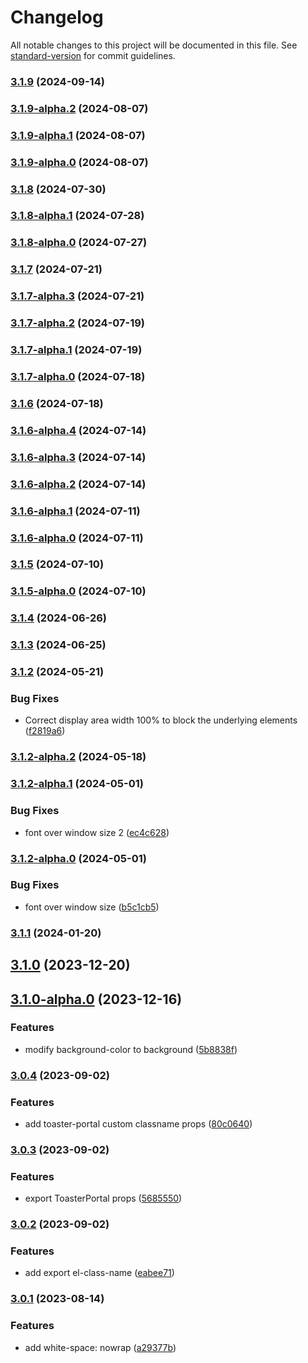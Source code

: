 # Changelog

All notable changes to this project will be documented in this file. See [standard-version](https://github.com/conventional-changelog/standard-version) for commit guidelines.

### [3.1.9](https://github.com/acrool/acrool-react-toaster/compare/v3.1.9-alpha.2...v3.1.9) (2024-09-14)

### [3.1.9-alpha.2](https://github.com/acrool/acrool-react-toaster/compare/v3.1.9-alpha.1...v3.1.9-alpha.2) (2024-08-07)

### [3.1.9-alpha.1](https://github.com/acrool/acrool-react-toaster/compare/v3.1.9-alpha.0...v3.1.9-alpha.1) (2024-08-07)

### [3.1.9-alpha.0](https://github.com/acrool/acrool-react-toaster/compare/v3.1.8...v3.1.9-alpha.0) (2024-08-07)

### [3.1.8](https://github.com/acrool/acrool-react-toaster/compare/v3.1.8-alpha.1...v3.1.8) (2024-07-30)

### [3.1.8-alpha.1](https://github.com/acrool/acrool-react-toaster/compare/v3.1.8-alpha.0...v3.1.8-alpha.1) (2024-07-28)

### [3.1.8-alpha.0](https://github.com/acrool/acrool-react-toaster/compare/v3.1.7...v3.1.8-alpha.0) (2024-07-27)

### [3.1.7](https://github.com/acrool/acrool-react-toaster/compare/v3.1.7-alpha.3...v3.1.7) (2024-07-21)

### [3.1.7-alpha.3](https://github.com/acrool/acrool-react-toaster/compare/v3.1.7-alpha.2...v3.1.7-alpha.3) (2024-07-21)

### [3.1.7-alpha.2](https://github.com/acrool/acrool-react-toaster/compare/v3.1.7-alpha.1...v3.1.7-alpha.2) (2024-07-19)

### [3.1.7-alpha.1](https://github.com/acrool/acrool-react-toaster/compare/v3.1.7-alpha.0...v3.1.7-alpha.1) (2024-07-19)

### [3.1.7-alpha.0](https://github.com/acrool/acrool-react-toaster/compare/v3.1.6...v3.1.7-alpha.0) (2024-07-18)

### [3.1.6](https://github.com/acrool/acrool-react-toaster/compare/v3.1.6-alpha.4...v3.1.6) (2024-07-18)

### [3.1.6-alpha.4](https://github.com/acrool/acrool-react-toaster/compare/v3.1.6-alpha.3...v3.1.6-alpha.4) (2024-07-14)

### [3.1.6-alpha.3](https://github.com/acrool/acrool-react-toaster/compare/v3.1.6-alpha.2...v3.1.6-alpha.3) (2024-07-14)

### [3.1.6-alpha.2](https://github.com/acrool/acrool-react-toaster/compare/v3.1.6-alpha.1...v3.1.6-alpha.2) (2024-07-14)

### [3.1.6-alpha.1](https://github.com/acrool/acrool-react-toaster/compare/v3.1.6-alpha.0...v3.1.6-alpha.1) (2024-07-11)

### [3.1.6-alpha.0](https://github.com/acrool/acrool-react-toaster/compare/v3.1.5...v3.1.6-alpha.0) (2024-07-11)

### [3.1.5](https://github.com/acrool/acrool-react-toaster/compare/v3.1.5-alpha.0...v3.1.5) (2024-07-10)

### [3.1.5-alpha.0](https://github.com/acrool/acrool-react-toaster/compare/v3.1.4...v3.1.5-alpha.0) (2024-07-10)

### [3.1.4](https://github.com/acrool/acrool-react-toaster/compare/v3.1.3...v3.1.4) (2024-06-26)

### [3.1.3](https://github.com/acrool/acrool-react-toaster/compare/v3.1.2...v3.1.3) (2024-06-25)

### [3.1.2](https://github.com/acrool/acrool-react-toaster/compare/v3.1.2-alpha.2...v3.1.2) (2024-05-21)


### Bug Fixes

* Correct display area width 100% to block the underlying elements ([f2819a6](https://github.com/acrool/acrool-react-toaster/commit/f2819a692b0cb1a2cc5532c4610d65532a0be7e1))

### [3.1.2-alpha.2](https://github.com/acrool/acrool-react-toaster/compare/v3.1.2-alpha.1...v3.1.2-alpha.2) (2024-05-18)

### [3.1.2-alpha.1](https://github.com/imagine10255/@acrool/react-toaster/compare/v3.1.2-alpha.0...v3.1.2-alpha.1) (2024-05-01)


### Bug Fixes

* font over window size 2 ([ec4c628](https://github.com/acrool/acrool-react-toaster/commit/ec4c6281e02f250496b771ac94805fb355733be3))

### [3.1.2-alpha.0](https://github.com/acrool/acrool-react-toaster/compare/v3.1.1...v3.1.2-alpha.0) (2024-05-01)


### Bug Fixes

* font over window size ([b5c1cb5](https://github.com/acrool/acrool-react-toaster/commit/b5c1cb5a535c44fafe0f46997664e42eb372a100))

### [3.1.1](https://github.com/acrool/acrool-react-toaster/compare/v3.1.0...v3.1.1) (2024-01-20)

## [3.1.0](https://github.com/acrool/acrool-react-toaster/compare/v3.1.0-alpha.0...v3.1.0) (2023-12-20)

## [3.1.0-alpha.0](https://github.com/acrool/acrool-react-toaster/compare/v3.0.4...v3.1.0-alpha.0) (2023-12-16)


### Features

* modify background-color to background ([5b8838f](https://github.com/acrool/acrool-react-toaster/commit/5b8838f6871bb58d9d8650da29ecd68f80ce189d))

### [3.0.4](https://github.com/acrool/acrool-react-toaster/compare/v3.0.3...v3.0.4) (2023-09-02)


### Features

* add toaster-portal custom classname props ([80c0640](https://github.com/acrool/acrool-react-toaster/commit/80c0640df16817862e82953afef9241ec1603a15))

### [3.0.3](https://github.com/acrool/acrool-react-toaster/compare/v3.0.2...v3.0.3) (2023-09-02)


### Features

* export ToasterPortal props ([5685550](https://github.com/acrool/acrool-react-toaster/commit/5685550353d5be7a0e70638c64d9fc92e309b367))

### [3.0.2](https://github.com/acrool/acrool-react-toaster/compare/v3.0.1...v3.0.2) (2023-09-02)


### Features

* add export el-class-name ([eabee71](https://github.com/acrool/acrool-react-toaster/commit/eabee710868f2a3a1bcda14c2da9d45d691e98cc))

### [3.0.1](https://github.com/acrool/acrool-react-toaster/compare/v3.0.0...v3.0.1) (2023-08-14)


### Features

* add white-space: nowrap ([a29377b](https://github.com/acrool/acrool-react-toaster/commit/a29377b2b6aa038643e28abc515bab6c4dc6528f))
